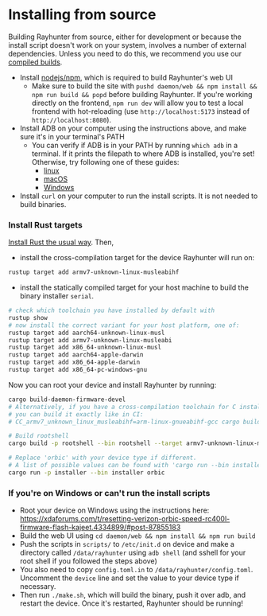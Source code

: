 # Installing from source

Building Rayhunter from source, either for development or because the install script doesn't work on your system, involves a number of external dependencies. Unless you need to do this, we recommend you use our [compiled builds](https://github.com/EFForg/rayhunter/releases).

* Install [nodejs/npm](https://docs.npmjs.com/downloading-and-installing-node-js-and-npm), which is required to build Rayhunter's web UI
  * Make sure to build the site with `pushd daemon/web && npm install && npm run build && popd` before building Rayhunter. If you're working directly on the frontend, `npm run dev` will allow you to test a local frontend with hot-reloading (use `http://localhost:5173` instead of `http://localhost:8080`).
* Install ADB on your computer using the instructions above, and make sure it's in your terminal's PATH
  * You can verify if ADB is in your PATH by running `which adb` in a terminal. If it prints the filepath to where ADB is installed, you're set! Otherwise, try following one of these guides:
    * [linux](https://askubuntu.com/questions/652936/adding-android-sdk-platform-tools-to-path-downloaded-from-umake)
    * [macOS](https://www.repeato.app/setting-up-adb-on-macos-a-step-by-step-guide/)
    * [Windows](https://medium.com/@yadav-ajay/a-step-by-step-guide-to-setting-up-adb-path-on-windows-0b833faebf18)
* Install `curl` on your computer to run the install scripts. It is not needed to build binaries.

### Install Rust targets

[Install Rust the usual way](https://www.rust-lang.org/tools/install). Then,

- install the cross-compilation target for the device Rayhunter will run on:
```sh
rustup target add armv7-unknown-linux-musleabihf
```

- install the statically compiled target for your host machine to build the binary installer `serial`.
```sh
# check which toolchain you have installed by default with
rustup show
# now install the correct variant for your host platform, one of:
rustup target add aarch64-unknown-linux-musl
rustup target add armv7-unknown-linux-musleabi
rustup target add x86_64-unknown-linux-musl
rustup target add aarch64-apple-darwin
rustup target add x86_64-apple-darwin
rustup target add x86_64-pc-windows-gnu
```

Now you can root your device and install Rayhunter by running:

```sh
cargo build-daemon-firmware-devel
# Alternatively, if you have a cross-compilation toolchain for C installed,
# you can build it exactly like in CI:
# CC_armv7_unknown_linux_musleabihf=arm-linux-gnueabihf-gcc cargo build-daemon-firmware

# Build rootshell
cargo build -p rootshell --bin rootshell --target armv7-unknown-linux-musleabihf --profile firmware

# Replace 'orbic' with your device type if different.
# A list of possible values can be found with 'cargo run --bin installer help'.
cargo run -p installer --bin installer orbic
```

### If you're on Windows or can't run the install scripts

* Root your device on Windows using the instructions here: <https://xdaforums.com/t/resetting-verizon-orbic-speed-rc400l-firmware-flash-kajeet.4334899/#post-87855183>
* Build the web UI using `cd daemon/web && npm install && npm run build`
* Push the scripts in `scripts/` to `/etc/init.d` on device and make a directory called `/data/rayhunter` using `adb shell` (and sshell for your root shell if you followed the steps above)
* You also need to copy `config.toml.in` to `/data/rayhunter/config.toml`. Uncomment the `device` line and set the value to your device type if necessary.
* Then run `./make.sh`, which will build the binary, push it over adb, and restart the device. Once it's restarted, Rayhunter should be running!
